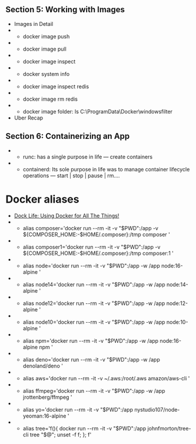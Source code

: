 ## Section 5: Working with Images
* Images in Detail
* * docker image push
* * docker image pull
* * docker image inspect
* * docker system info
* * docker image inspect redis
* * docker image rm redis
* * docker image folder: ls C:\ProgramData\Docker\windowsfilter
* Uber Recap
## Section 6: Containerizing an App
* * runc: has a single purpose in life — create containers
* * containerd: Its sole purpose in life was to manage container lifecycle operations — start | stop | pause | rm....
# Docker aliases
* [Dock Life: Using Docker for All The Things!](https://nystudio107.com/blog/dock-life-using-docker-for-all-the-things)
* * alias composer='docker run --rm -it -v "$PWD":/app -v ${COMPOSER_HOME:-$HOME/.composer}:/tmp composer '
* * alias composer1='docker run --rm -it -v "$PWD":/app -v ${COMPOSER_HOME:-$HOME/.composer}:/tmp composer:1 '
* * alias node='docker run --rm -it -v "$PWD":/app -w /app node:16-alpine '
* * alias node14='docker run --rm -it -v "$PWD":/app -w /app node:14-alpine '
* * alias node12='docker run --rm -it -v "$PWD":/app -w /app node:12-alpine '
* * alias node10='docker run --rm -it -v "$PWD":/app -w /app node:10-alpine '
* * alias npm='docker run --rm -it -v "$PWD":/app -w /app node:16-alpine npm '
* * alias deno='docker run --rm -it -v "$PWD":/app -w /app denoland/deno '
* * alias aws='docker run --rm -it -v ~/.aws:/root/.aws amazon/aws-cli '
* * alias ffmpeg='docker run --rm -it -v "$PWD":/app -w /app jrottenberg/ffmpeg '
* * alias yo='docker run --rm -it -v "$PWD":/app nystudio107/node-yeoman:16-alpine '
* * alias tree='f(){ docker run --rm -it -v "$PWD":/app johnfmorton/tree-cli tree "$@";  unset -f f; }; f'